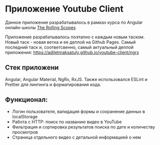 # Приложение Youtube Client
 Данное приложение разрабатывалось в рамках курса по Angular онлайн-школы [The Rolling Scopes](https://rs.school/)

Приложение разрабатывалось поэтапно с каждым новым таском. Новый таск - новая ветка и ее деплой на Github Pages. Самый последний таск и, соответсвенно, самый актуальный деплой приложения:
https://adiletmaksatuly.github.io/youtube-client/ngrx

## Стек приложени
Angular, Angular Material, NgRx, RxJS. Также использовался ESLint и Prettier для линтинга и форматирования кода.

## Функционал:
- Логин пользователя, валидация формы и сохранение данных в localStorage
- Работа с HTTP: поиск по названию видео в YouTube
- Фильтрация и сортировка результатов поиска по дате и количеству просмотров 
- Страница отдельного видео с детальной информацией о нем

